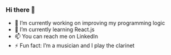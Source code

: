 ### Hi there 👋

- 🔭 I’m currently working on improving my programming logic
- 🌱 I’m currently learning React.js
- 📫 You can reach me on LinkedIn
- ⚡ Fun fact: I’m a musician and I play the clarinet

<!--
**zRaidev/zRaidev** is a ✨ _special_ ✨ repository because its `README.md` (this file) appears
	





	

			

				
				
			

	

	 on your GitHub profile.

Here are some ideas to get you started:

- 🔭 I’m currently working on ...
- 🌱 I’m currently learning ...
- 👯 I’m looking to collaborate on ...
- 🤔 I’m looking for help with ...
- 💬 Ask me about ...
- 📫 How to reach
	


    


	

			

				
				
			

	

	 me: ...
- 😄 Pronouns: ...
- ⚡ Fun fact: ...
-->
